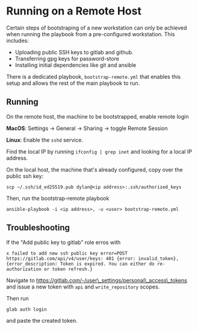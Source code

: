 # Running on a Remote Host

Certain steps of bootstraping of a new workstation can only be achieved when
running the playbook from a pre-configured workstation.  This includes:

 - Uploading public SSH keys to gitlab and github.
 - Transferring gpg keys for password-store
 - Installing initial dependencies like git and ansible

There is a dedicated playbook, `bootstrap-remote.yml` that enables this setup
and allows the rest of the main playbook to run.

## Running

On the remote host, the machine to be bootstrapped, enable remote login

**MacOS**: Settings -> General -> Sharing -> toggle Remote Session

**Linux**: Enable the `sshd` service.

Find the local IP by running `ifconfig | grep inet` and looking for a local IP address.

On the local host, the machine that's already configured, copy over the public ssh key:

```
scp ~/.ssh/id_ed25519.pub dylan@<ip address>:.ssh/authorized_keys
```

Then, run the bootstrap-remote playbook

```
ansible-playbook -i <ip address>, -u <user> bootstrap-remote.yml
```

## Troubleshooting

If the "Add public key to gitlab" role erros with

```
x failed to add new ssh public key error=POST https://gitlab.com/api/v4/user/keys: 401 {error: invalid_token}, {error_description: Token is expired. You can either do re-authorization or token refresh.}
```

Navigate to https://gitlab.com/-/user\_settings/personal\_access\_tokens and
issue a new token with `api` and `write_repository` scopes.

Then run

```
glab auth login
```

and paste the created token.
